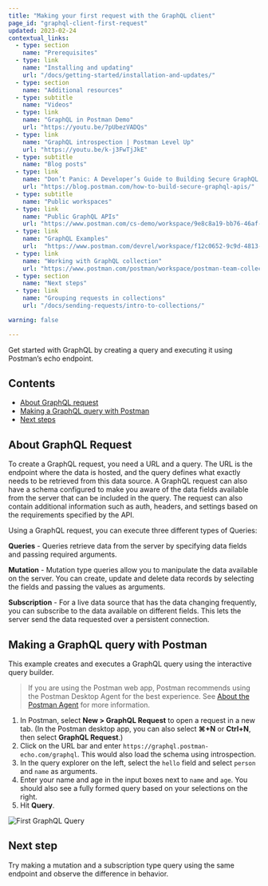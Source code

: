 ```yaml
---
title: "Making your first request with the GraphQL client"
page_id: "graphql-client-first-request"
updated: 2023-02-24
contextual_links:
  - type: section
    name: "Prerequisites"
  - type: link
    name: "Installing and updating"
    url: "/docs/getting-started/installation-and-updates/"
  - type: section
    name: "Additional resources"
  - type: subtitle
    name: "Videos"
  - type: link
    name: "GraphQL in Postman Demo"
    url: "https://youtu.be/7pUbezVADQs"
  - type: link
    name: "GraphQL introspection | Postman Level Up"
    url: "https://youtu.be/k-j3FwTjJkE"
  - type: subtitle
    name: "Blog posts"
  - type: link
    name: "Don’t Panic: A Developer’s Guide to Building Secure GraphQL APIs"
    url: "https://blog.postman.com/how-to-build-secure-graphql-apis/"
  - type: subtitle
    name: "Public workspaces"
  - type: link
    name: "Public GraphQL APIs"
    url: "https://www.postman.com/cs-demo/workspace/9e8c8a19-bb76-46af-9e8d-5747bf8fcce5"
  - type: link
    name: "GraphQL Examples"
    url:  "https://www.postman.com/devrel/workspace/f12c0652-9c9d-4813-968b-c8ed0b3f0022"
  - type: link
    name: "Working with GraphQL collection"
    url: "https://www.postman.com/postman/workspace/postman-team-collections/collection/1559645-c0dd3eb3-5258-4ddd-a6e4-2780c5212e33?ctx=documentation"
  - type: section
    name: "Next steps"
  - type: link
    name: "Grouping requests in collections"
    url: "/docs/sending-requests/intro-to-collections/"

warning: false

---
```


Get started with GraphQL by creating a query and executing it using Postman’s echo endpoint.

## Contents

* [About GraphQL request](#about-graphql-request)
* [Making a GraphQL query with Postman](#making-a-graphql-query-with-postman)
* [Next steps](#next-step)

## About GraphQL Request

To create a GraphQL request, you need a URL and a query. The URL is the endpoint where the data is hosted, and the query defines what exactly needs to be retrieved from this data source. A GraphQL request can also have a schema configured to make you aware of the data fields available from the server that can be included in the query. The request can also contain additional information such as auth, headers, and settings based on the requirements specified by the API.

Using a GraphQL request, you can execute three different types of Queries:

**Queries** - Queries retrieve data from the server by specifying data fields and passing required arguments.

**Mutation** - Mutation type queries allow you to manipulate the data available on the server. You can create, update and delete data records by selecting the fields and passing the values as arguments.

**Subscription** - For a live data source that has the data changing frequently, you can subscribe to the data available on different fields. This lets the server send the data requested over a persistent connection.

## Making a GraphQL query with Postman

This example creates and executes a GraphQL query using the interactive query builder.

> If you are using the Postman web app, Postman recommends using the Postman Desktop Agent for the best experience. See [About the Postman Agent](https://learning.postman.com/docs/getting-started/about-postman-agent/) for more information.

1. In Postman, select **New > GraphQL Request** to open a request in a new tab. (In the Postman desktop app, you can also select **⌘+N** or **Ctrl+N**, then select **GraphQL Request**.)
1. Click on the URL bar and enter `https://graphql.postman-echo.com/graphql`. This would also load the schema using introspection.
1. In the query explorer on the left, select the `hello` field and select `person` and `name` as arguments.
1. Enter your name and age in the input boxes next to `name` and `age`. You should also see a fully formed query based on your selections on the right.
1. Hit **Query**.

![First GraphQL Query](https://blog.postman.com/wp-content/uploads/2023/02/graphql-schema-explorer.gif)

## Next step

Try making a mutation and a subscription type query using the same endpoint and observe the difference in behavior.
